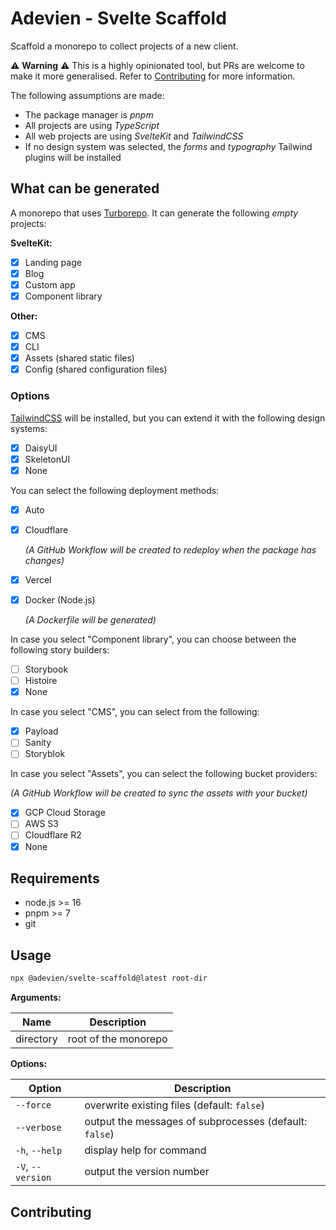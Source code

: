 # Adevien - Svelte Scaffold

Scaffold a monorepo to collect projects of a new client.

⚠️ **Warning** ⚠️ This is a highly opinionated tool, but PRs are welcome to make it more
generalised. Refer to [Contributing](#contributing) for more information.

The following assumptions are made:

- The package manager is _pnpm_
- All projects are using _TypeScript_
- All web projects are using _SvelteKit_ and _TailwindCSS_
- If no design system was selected, the _forms_ and _typography_ Tailwind plugins will be installed

## What can be generated

A monorepo that uses [Turborepo](https://turbo.build/repo/). It can generate the following _empty_
projects:

**SvelteKit:**

- [x] Landing page
- [x] Blog
- [x] Custom app
- [x] Component library

**Other:**

- [x] CMS
- [x] CLI
- [x] Assets (shared static files)
- [x] Config (shared configuration files)

### Options

[TailwindCSS](https://tailwindcss.com/) will be installed, but you can extend it with the following
design systems:

- [x] DaisyUI
- [x] SkeletonUI
- [x] None

You can select the following deployment methods:

- [x] Auto
- [x] Cloudflare

  _(A GitHub Workflow will be created to redeploy when the package has changes)_

- [x] Vercel
- [x] Docker (Node.js)

  _(A Dockerfile will be generated)_

In case you select "Component library", you can choose between the following story builders:

- [ ] Storybook
- [ ] Histoire
- [x] None

In case you select "CMS", you can select from the following:

- [x] Payload
- [ ] Sanity
- [ ] Storyblok

In case you select "Assets", you can select the following bucket providers:

_(A GitHub Workflow will be created to sync the assets with your bucket)_

- [x] GCP Cloud Storage
- [ ] AWS S3
- [ ] Cloudflare R2
- [x] None

## Requirements

- node.js >= 16
- pnpm >= 7
- git

## Usage

```bash
npx @adevien/svelte-scaffold@latest root-dir
```

**Arguments:**

| Name      | Description          |
| --------- | -------------------- |
| directory | root of the monorepo |

**Options:**

| Option            | Description                                            |
| ----------------- | ------------------------------------------------------ |
| `--force`         | overwrite existing files (default: `false`)            |
| `--verbose`       | output the messages of subprocesses (default: `false`) |
| `-h`, `--help`    | display help for command                               |
| `-V`, `--version` | output the version number                              |

## Contributing
